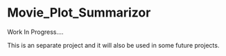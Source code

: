 # Movie_Plot_Summarizor



Work In Progress....

This is an separate project and it will also be used in some future projects.
